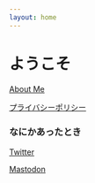 ```yaml
---
layout: home
---
```


# ようこそ

<div class="inner-post">
  <p><a href="https://theoria24.github.io/profile/" target="_blank">About Me</a></p>
  <p><a href="https://theoria24.github.io/privacy-policy.html" target="_blank">プライバシーポリシー</a></p>
  <h3>なにかあったとき</h3>
  <p><a href="https://twitter.com/_theoria" target="_blank">Twitter</a></p>
  <p><a href="https://wug.fun/@theoria" target="_blank">Mastodon</a></p>
</div>
